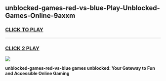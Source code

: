 
## unblocked-games-red-vs-blue-Play-Unblocked-Games-Online-9axxm
<h3>
<a href="https://premium76.site?title=unblocked-games-red-vs-blue&ref=24A">CLICK TO PLAY</a></h3>
<hr>

<h3>
<a href="https://premium76.site?title=unblocked-games-red-vs-blue&ref=24A">CLICK 2 PLAY</a>
  
</h3>

<a href="https://premium76.site?title=unblocked-games-red-vs-blue&ref=24A"><img src="https://clearcache.store/games.png"></a>


**unblocked-games-red-vs-blue games unblocked: Your Gateway to Fun and Accessible Online Gaming**
